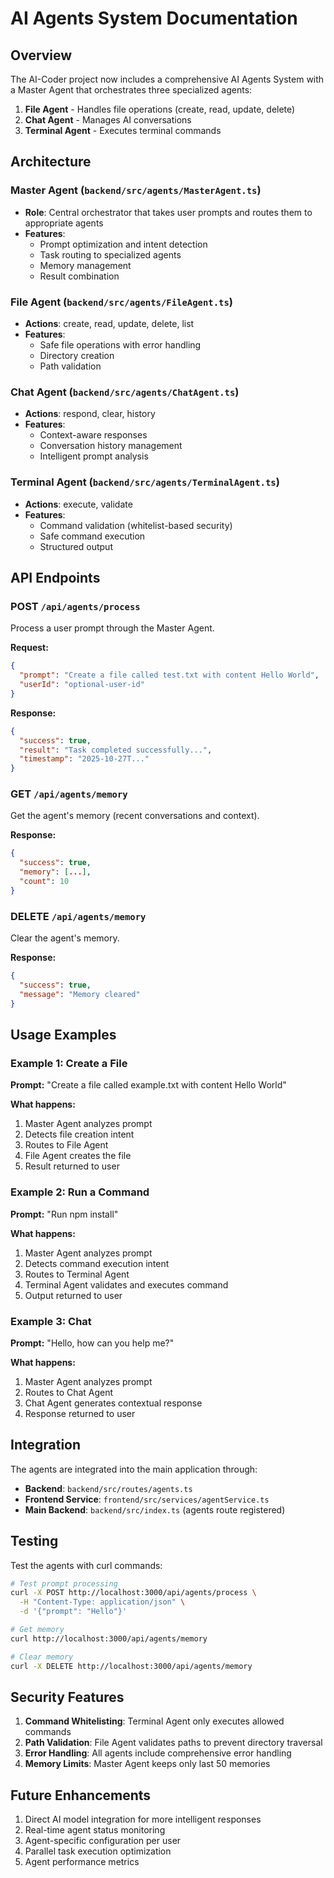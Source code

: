# AI Agents System Documentation

## Overview

The AI-Coder project now includes a comprehensive AI Agents System with a Master Agent that orchestrates three specialized agents:
1. **File Agent** - Handles file operations (create, read, update, delete)
2. **Chat Agent** - Manages AI conversations
3. **Terminal Agent** - Executes terminal commands

## Architecture

### Master Agent (`backend/src/agents/MasterAgent.ts`)
- **Role**: Central orchestrator that takes user prompts and routes them to appropriate agents
- **Features**:
  - Prompt optimization and intent detection
  - Task routing to specialized agents
  - Memory management
  - Result combination

### File Agent (`backend/src/agents/FileAgent.ts`)
- **Actions**: create, read, update, delete, list
- **Features**:
  - Safe file operations with error handling
  - Directory creation
  - Path validation

### Chat Agent (`backend/src/agents/ChatAgent.ts`)
- **Actions**: respond, clear, history
- **Features**:
  - Context-aware responses
  - Conversation history management
  - Intelligent prompt analysis

### Terminal Agent (`backend/src/agents/TerminalAgent.ts`)
- **Actions**: execute, validate
- **Features**:
  - Command validation (whitelist-based security)
  - Safe command execution
  - Structured output

## API Endpoints

### POST `/api/agents/process`
Process a user prompt through the Master Agent.

**Request:**
```json
{
  "prompt": "Create a file called test.txt with content Hello World",
  "userId": "optional-user-id"
}
```

**Response:**
```json
{
  "success": true,
  "result": "Task completed successfully...",
  "timestamp": "2025-10-27T..."
}
```

### GET `/api/agents/memory`
Get the agent's memory (recent conversations and context).

**Response:**
```json
{
  "success": true,
  "memory": [...],
  "count": 10
}
```

### DELETE `/api/agents/memory`
Clear the agent's memory.

**Response:**
```json
{
  "success": true,
  "message": "Memory cleared"
}
```

## Usage Examples

### Example 1: Create a File
**Prompt:** "Create a file called example.txt with content Hello World"

**What happens:**
1. Master Agent analyzes prompt
2. Detects file creation intent
3. Routes to File Agent
4. File Agent creates the file
5. Result returned to user

### Example 2: Run a Command
**Prompt:** "Run npm install"

**What happens:**
1. Master Agent analyzes prompt
2. Detects command execution intent
3. Routes to Terminal Agent
4. Terminal Agent validates and executes command
5. Output returned to user

### Example 3: Chat
**Prompt:** "Hello, how can you help me?"

**What happens:**
1. Master Agent analyzes prompt
2. Routes to Chat Agent
3. Chat Agent generates contextual response
4. Response returned to user

## Integration

The agents are integrated into the main application through:
- **Backend**: `backend/src/routes/agents.ts`
- **Frontend Service**: `frontend/src/services/agentService.ts`
- **Main Backend**: `backend/src/index.ts` (agents route registered)

## Testing

Test the agents with curl commands:

```bash
# Test prompt processing
curl -X POST http://localhost:3000/api/agents/process \
  -H "Content-Type: application/json" \
  -d '{"prompt": "Hello"}'

# Get memory
curl http://localhost:3000/api/agents/memory

# Clear memory
curl -X DELETE http://localhost:3000/api/agents/memory
```

## Security Features

1. **Command Whitelisting**: Terminal Agent only executes allowed commands
2. **Path Validation**: File Agent validates paths to prevent directory traversal
3. **Error Handling**: All agents include comprehensive error handling
4. **Memory Limits**: Master Agent keeps only last 50 memories

## Future Enhancements

1. Direct AI model integration for more intelligent responses
2. Real-time agent status monitoring
3. Agent-specific configuration per user
4. Parallel task execution optimization
5. Agent performance metrics

